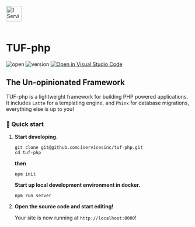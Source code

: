 <a href="https://www.iservicesinc.net">
    <img alt="I Services" src="https://www.iservicesinc.net/images/is_logo.svg" height="42" />
</a>

<br>
<br>

# TUF-php

![open](https://img.shields.io/badge/Open-Source-green)
![version](https://img.shields.io/badge/Version-0.0.1-yellow)
[![Open in Visual Studio Code](https://open.vscode.dev/badges/open-in-vscode.svg)](https://open.vscode.dev/iservicesinc/bifrost)

## **T**he **U**n-opinionated **F**ramework

TUF-php is a lightweight framework for building PHP powered applications. It includes `Latte` for a templating engine, and `Phinx` for database migrations, everything else is up to you!

### 🚀 Quick start
1.  **Start developing.**

    ```shell
    git clone git@github.com:iservicesinc/tuf-php.git
    cd tuf-php
    ```

    **then**

    ```shell
    npm init
    ```

    **Start up local development environment in docker.**

    ```shell
    npm run server
    ```

1.  **Open the source code and start editing!**

    Your site is now running at `http://localhost:8000`!
    
